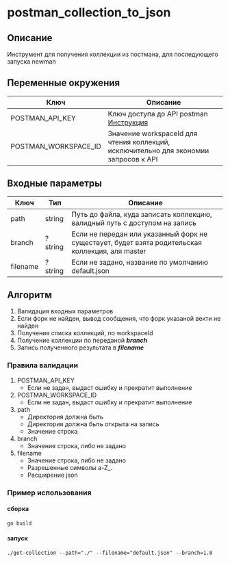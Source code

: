 # postman_collection_to_json

## Описание
Инструмент для получения коллекции из постмана, для последующего запуска newman 

## Переменные окружения
| Ключ                 | Описание                                                                                         |
|----------------------|--------------------------------------------------------------------------------------------------|
| POSTMAN_API_KEY      | Ключ доступа до API postman [Инструкция](https://learning.postman.com/docs/developer/intro-api/) |
| POSTMAN_WORKSPACE_ID | Значение workspaceId для чтения коллекций, исключительно для экономии запросов к API             |

## Входные параметры

| Ключ     | Тип     | Описание                                                                                         |
|----------|---------|--------------------------------------------------------------------------------------------------|
| path     | string  | Путь до файла, куда записать коллекцию, валидный путь с доступом на запись                       |
| branch   | ?string | Если не передан или указанный форк не существует, будет взята родительская коллекция, аля master |
| filename | ?string | Если не задано, название по умолчанию default.json                                               |

## Алгоритм
1. Валидация входных параметров
2. Если форк не найден, вывод сообщения, что форк указаной векти не найден
3. Получения списка коллекций, по workspaceId
4. Получение коллекции по переданой ***branch***
5. Запись полученного результата в ***filename*** 

### Правила валидации
1. POSTMAN_API_KEY
   - Если не задан, выдаст ошибку и прекратит выполнение
2. POSTMAN_WORKSPACE_ID
   - Если не задан, выдаст ошибку и прекратит выполнение
3. path
   - Директория должна быть
   - Директория должна быть открыта на запись
   - Значение строка
4. branch
   - Значение строка, либо не задано
5. filename
   - Значение строка, либо не задано
   - Разрешенные символы a-Z_.
   - Расширение json

### Пример использования
#### сборка
```shell
go build
```

#### запуск
```shell
./get-collection --path="./" --filename="default.json" --branch=1.0
```